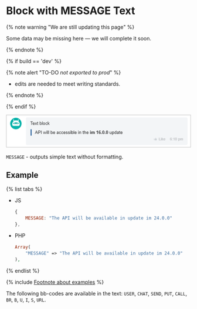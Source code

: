 # Block with MESSAGE Text

{% note warning "We are still updating this page" %}

Some data may be missing here — we will complete it soon.

{% endnote %}

{% if build == 'dev' %}

{% note alert "TO-DO _not exported to prod_" %}

- edits are needed to meet writing standards.

{% endnote %}

{% endif %}

![Block with text](./_images/text.png)

`MESSAGE` - outputs simple text without formatting.

## Example

{% list tabs %}

- JS

    ```js
    {
        MESSAGE: "The API will be available in update im 24.0.0"
    },
    ```

- PHP

    ```php
    Array(
        "MESSAGE" => "The API will be available in update im 24.0.0"
    ),
    ```

{% endlist %}

{% include [Footnote about examples](../../../../../_includes/examples.md) %}

The following bb-codes are available in the text: `USER`, `CHAT`, `SEND`, `PUT`, `CALL`, `BR`, `B`, `U`, `I`, `S`, `URL`.